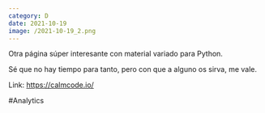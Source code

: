 ```yaml
--- 
category: D 
date: 2021-10-19 
image: /2021-10-19_2.png 
--- 
```


Otra página súper interesante con material variado para Python. 

Sé que no hay tiempo para tanto, pero con que a alguno os sirva, me vale. 

Link: https://calmcode.io/

#Analytics